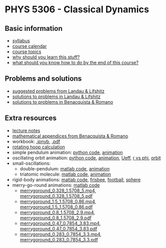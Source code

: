 # PHYS 5306 - Classical Dynamics

## Basic information

- [syllabus](info/syllabus.pdf)
- [course calendar](info/calendar.pdf)
- [course topics](info/topics.pdf)
- [why should you learn this stuff?](info/why.pdf)
- [what should you know how to do by the end of this course?](info/what.pdf)

## Problems and solutions

- [suggested problems from Landau & Lifshitz](info/problems.pdf)
- [solutions to problems in Landau & Lifshitz](landau_lifshitz/solutions/solutions.pdf)
- [solutions to problems in Benacquista & Romano](benacquista_romano/solutions/index.md)

## Extra resources

- [lecture notes](notes/LectureNotes2021.pdf)
- [mathematical appendices from Benacquista & Romano](benacquista_romano/appendices.pdf)
- workbook: [.ipnyb](workbook/workbook.ipynb), [.pdf](workbook/workbook.pdf)
- [rotating hoop calculation](notes/rotating_hoop.pdf) 
- simple pendulum animation: [python code](code/simple_pendulum.py), [animation](code/simple_pendulum.mp4) 
- oscillating orbit animation: [python code](code/oscillating_orbit.py), [animation](code/oscillating_orbit.mp4),
[Ueff](code/Ueff.pdf), [r vs phi](code/r_vs_phi.pdf), [orbit](code/orbit.pdf)
- small-oscillations:
  - double-pendulum: [matlab code](code/doublependulum.m), [animation](code/doublependulum.mp4)
  - triatomic molecule: [matlab code](code/triatomic.m), [animation](code/triatomic.mp4)
- rigid-body animations: [matlab code](code/rigidbody.m), [frisbee](code/frisbee.mp4), [football](code/football.mp4), [sphere](code/sphere.mp4)
- merry-go-round animations: [matlab code](code/merrygoround.m)
  - [merrygoround_0.328_1.5708_5.mp4](code/merrygoround_0.328_1.5708_5.mp4),
    [merrygoround_0.328_1.5708_5.pdf](code/merrygoround_0.328_1.5708_5.pdf)
  - [merrygoround_1.5_1.5708_0.86.mp4](code/merrygoround_1.5_1.5708_0.86.mp4),
    [merrygoround_1.5_1.5708_0.86.pdf](code/merrygoround_1.5_1.5708_0.86.pdf)
  - [merrygoround_0.8_1.5708_2.9.mp4](code/merrygoround_0.8_1.5708_2.9.mp4),
    [merrygoround_0.8_1.5708_2.9.pdf](code/merrygoround_0.8_1.5708_2.9.pdf)
  - [merrygoround_0.47_0.7854_3.83.mp4](code/merrygoround_0.47_0.7854_3.83.mp4),
    [merrygoround_0.47_0.7854_3.83.pdf](code/merrygoround_0.47_0.7854_3.83.pdf)
  - [merrygoround_0.283_0.7854_3.3.mp4](code/merrygoround_0.283_0.7854_3.3.mp4),
    [merrygoround_0.283_0.7854_3.3.pdf](code/merrygoround_0.283_0.7854_3.3.pdf)
